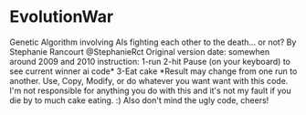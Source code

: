 EvolutionWar
============

Genetic Algorithm involving AIs fighting each other to the death... or not?
By Stephanie Rancourt   @StephanieRct
Original version date: somewhen around 2009 and 2010
instruction:
1-run
2-hit Pause (on your keyboard) to see current winner ai code*
3-Eat cake
*Result may change from one run to another.
Use, Copy, Modify, or do whatever you want want with this code. I'm not responsible for anything you do 
with this and it's not my fault if you die by to much cake eating. :)
Also don't mind the ugly code, cheers!
